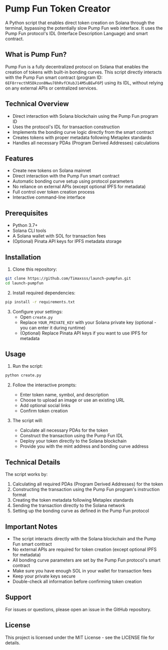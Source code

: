 # Pump Fun Token Creator

A Python script that enables direct token creation on Solana through the terminal, bypassing the potentially slow Pump Fun web interface. It uses the Pump Fun protocol's IDL (Interface Description Language) and smart contract.

## What is Pump Fun?

Pump Fun is a fully decentralized protocol on Solana that enables the creation of tokens with built-in bonding curves. This script directly interacts with the Pump Fun smart contract (program ID: `6EF8rrecthR5Dkzon8Nwu78hRvfCKubJ14M5uBEwF6P`) using its IDL, without relying on any external APIs or centralized services.

## Technical Overview

- Direct interaction with Solana blockchain using the Pump Fun program ID
- Uses the protocol's IDL for transaction construction
- Implements the bonding curve logic directly from the smart contract
- Creates tokens with proper metadata following Metaplex standards
- Handles all necessary PDAs (Program Derived Addresses) calculations

## Features

- Create new tokens on Solana mainnet
- Direct interaction with the Pump Fun smart contract
- Automatic bonding curve setup using protocol parameters
- No reliance on external APIs (except optional IPFS for metadata)
- Full control over token creation process
- Interactive command-line interface

## Prerequisites

- Python 3.7+
- Solana CLI tools
- A Solana wallet with SOL for transaction fees
- (Optional) Pinata API keys for IPFS metadata storage

## Installation

1. Clone this repository:
```bash
git clone https://github.com/Timaxsss/launch-pumpfun.git
cd launch-pumpfun
```

2. Install required dependencies:
```bash
pip install -r requirements.txt
```

3. Configure your settings:
   - Open `create.py`
   - Replace `YOUR_PRIVATE_KEY` with your Solana private key (optional - you can enter it during runtime)
   - (Optional) Replace Pinata API keys if you want to use IPFS for metadata

## Usage

1. Run the script:
```bash
python create.py
```

2. Follow the interactive prompts:
   - Enter token name, symbol, and description
   - Choose to upload an image or use an existing URL
   - Add optional social links
   - Confirm token creation

3. The script will:
   - Calculate all necessary PDAs for the token
   - Construct the transaction using the Pump Fun IDL
   - Deploy your token directly to the Solana blockchain
   - Provide you with the mint address and bonding curve address

## Technical Details

The script works by:
1. Calculating all required PDAs (Program Derived Addresses) for the token
2. Constructing the transaction using the Pump Fun program's instruction format
3. Creating the token metadata following Metaplex standards
4. Sending the transaction directly to the Solana network
5. Setting up the bonding curve as defined in the Pump Fun protocol

## Important Notes

- The script interacts directly with the Solana blockchain and the Pump Fun smart contract
- No external APIs are required for token creation (except optional IPFS for metadata)
- All bonding curve parameters are set by the Pump Fun protocol's smart contract
- Make sure you have enough SOL in your wallet for transaction fees
- Keep your private keys secure
- Double-check all information before confirming token creation

## Support

For issues or questions, please open an issue in the GitHub repository.

## License

This project is licensed under the MIT License - see the LICENSE file for details. 
